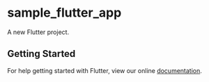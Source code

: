 # sample_flutter_app

A new Flutter project.

## Getting Started

For help getting started with Flutter, view our online
[documentation](https://flutter.io/).
